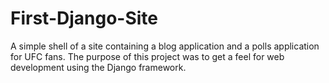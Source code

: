 # First-Django-Site

A simple shell of a site containing a blog application and a polls application for UFC fans. 
The purpose of this project was to get a feel for web development using the Django framework.
